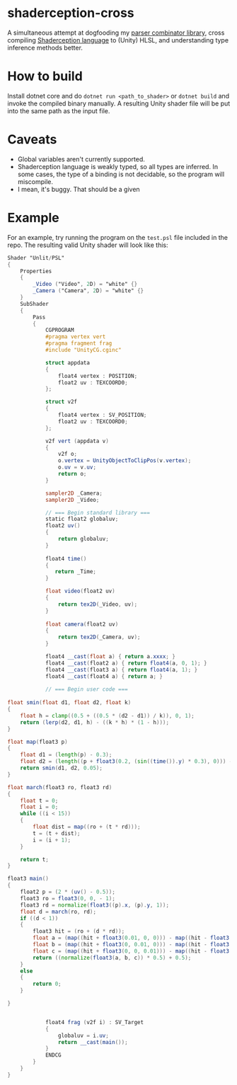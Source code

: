 # shaderception-cross
A simultaneous attempt at dogfooding my [parser combinator library](https://github.com/pema99/plonk), cross compiling [Shaderception language](https://github.com/pema99/Shaderception) to (Unity) HLSL, and understanding type inference methods better.

# How to build
Install dotnet core and do `dotnet run <path_to_shader>` or `dotnet build` and invoke the compiled binary manually. A resulting Unity shader file will be put into the same path as the input file.

# Caveats
- Global variables aren't currently supported.
- Shaderception language is weakly typed, so all types are inferred. In some cases, the type of a binding is not decidable, so the program will miscompile.
- I mean, it's buggy. That should be a given

# Example
For an example, try running the program on the `test.psl` file included in the repo. The resulting valid Unity shader will look like this:
```glsl
Shader "Unlit/PSL"
{
    Properties
    {
        _Video ("Video", 2D) = "white" {}
        _Camera ("Camera", 2D) = "white" {}
    }
    SubShader
    {
        Pass
        {
            CGPROGRAM
            #pragma vertex vert
            #pragma fragment frag
            #include "UnityCG.cginc"

            struct appdata
            {
                float4 vertex : POSITION;
                float2 uv : TEXCOORD0;
            };

            struct v2f
            {
                float4 vertex : SV_POSITION;
                float2 uv : TEXCOORD0;
            };

            v2f vert (appdata v)
            {
                v2f o;
                o.vertex = UnityObjectToClipPos(v.vertex);
                o.uv = v.uv;
                return o;
            }

            sampler2D _Camera;
            sampler2D _Video;

            // === Begin standard library ===
            static float2 globaluv;
            float2 uv()
            {
                return globaluv;
            }
            
            float4 time()
            {
               return _Time;
            }

            float video(float2 uv)
            {
                return tex2D(_Video, uv);
            }
            
            float camera(float2 uv)
            {
                return tex2D(_Camera, uv);
            }

            float4 __cast(float a) { return a.xxxx; }
            float4 __cast(float2 a) { return float4(a, 0, 1); }
            float4 __cast(float3 a) { return float4(a, 1); }
            float4 __cast(float4 a) { return a; }
            
            // === Begin user code ===
            
float smin(float d1, float d2, float k)
{
    float h = clamp((0.5 + ((0.5 * (d2 - d1)) / k)), 0, 1);
    return (lerp(d2, d1, h) - ((k * h) * (1 - h)));
}

float map(float3 p)
{
    float d1 = (length(p) - 0.3);
    float d2 = (length((p + float3(0.2, (sin((time()).y) * 0.3), 0))) - 0.3);
    return smin(d1, d2, 0.05);
}

float march(float3 ro, float3 rd)
{
    float t = 0;
    float i = 0;
    while ((i < 15))
    {
        float dist = map((ro + (t * rd)));
        t = (t + dist);
        i = (i + 1);
    }

    return t;
}

float3 main()
{
    float2 p = (2 * (uv() - 0.5));
    float3 ro = float3(0, 0, - 1);
    float3 rd = normalize(float3((p).x, (p).y, 1));
    float d = march(ro, rd);
    if ((d < 1))
    {
        float3 hit = (ro + (d * rd));
        float a = (map((hit + float3(0.01, 0, 0))) - map((hit - float3(0.01, 0, 0))));
        float b = (map((hit + float3(0, 0.01, 0))) - map((hit - float3(0, 0.01, 0))));
        float c = (map((hit + float3(0, 0, 0.01))) - map((hit - float3(0, 0, 0.01))));
        return ((normalize(float3(a, b, c)) * 0.5) + 0.5);
    }
    else
    {
        return 0;
    }

}


            float4 frag (v2f i) : SV_Target
            {
                globaluv = i.uv;
                return __cast(main());
            }
            ENDCG
        }
    }
}

```
